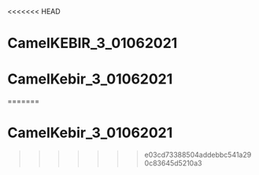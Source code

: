 <<<<<<< HEAD
# CamelKEBIR_3_01062021
# CamelKebir_3_01062021
=======
# CamelKebir_3_01062021
>>>>>>> e03cd73388504addebbc541a290c83645d5210a3
